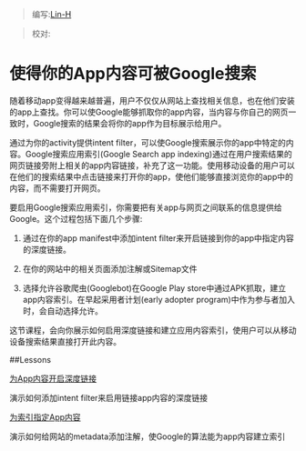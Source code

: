 > 编写:[Lin-H](https://github.com/Lin-H)

> 校对:

# 使得你的App内容可被Google搜索

随着移动app变得越来越普遍，用户不仅仅从网站上查找相关信息，也在他们安装的app上查找。你可以使Google能够抓取你的app内容，当内容与你自己的网页一致时，Google搜索的结果会将你的app作为目标展示给用户。

通过为你的activity提供intent filter，可以使Google搜索展示你的app中特定的内容。Google搜索应用索引(Google Search app indexing)通过在用户搜索结果的网页链接旁附上相关的app内容链接，补充了这一功能。使用移动设备的用户可以在他们的搜索结果中点击链接来打开你的app，使他们能够直接浏览你的app中的内容，而不需要打开网页。

要启用Google搜索应用索引，你需要把有关app与网页之间联系的信息提供给Google。这个过程包括下面几个步骤:

1. 通过在你的app manifest中添加intent filter来开启链接到你的app中指定内容的深度链接。

2. 在你的网站中的相关页面添加注解或Sitemap文件

3. 选择允许谷歌爬虫(Googlebot)在Google Play store中通过APK抓取，建立app内容索引。在早起采用者计划(early adopter program)中作为参与者加入时，会自动选择允许。

这节课程，会向你展示如何启用深度链接和建立应用内容索引，使用户可以从移动设备搜索结果直接打开此内容。

##Lessons

[为App内容开启深度链接](deep-linking.html)

演示如何添加intent filter来启用链接app内容的深度链接

[为索引指定App内容](enable-app-indexing.html)

演示如何给网站的metadata添加注解，使Google的算法能为app内容建立索引
